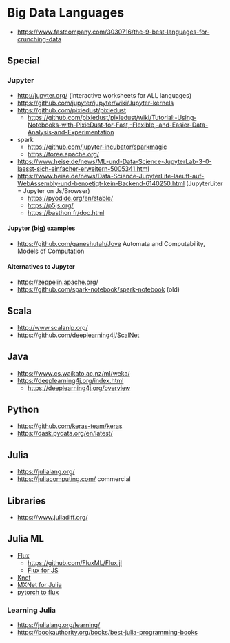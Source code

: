 # Big Data Languages

* https://www.fastcompany.com/3030716/the-9-best-languages-for-crunching-data

## Special


### Jupyter

* http://jupyter.org/ (interactive worksheets for ALL languages)
* https://github.com/jupyter/jupyter/wiki/Jupyter-kernels
* https://github.com/pixiedust/pixiedust
  + https://github.com/pixiedust/pixiedust/wiki/Tutorial:-Using-Notebooks-with-PixieDust-for-Fast,-Flexible,-and-Easier-Data-Analysis-and-Experimentation
* spark
  + https://github.com/jupyter-incubator/sparkmagic
  + https://toree.apache.org/
* https://www.heise.de/news/ML-und-Data-Science-JupyterLab-3-0-laesst-sich-einfacher-erweitern-5005341.html
* https://www.heise.de/news/Data-Science-JupyterLite-laeuft-auf-WebAssembly-und-benoetigt-kein-Backend-6140250.html (JupyterLiter = Jupyter on Js/Browser)
  + https://pyodide.org/en/stable/
  + https://p5js.org/
  + https://basthon.fr/doc.html
#### Jupyter (big) examples

* https://github.com/ganeshutah/Jove Automata and Computability, Models of Computation

#### Alternatives to Jupyter

* https://zeppelin.apache.org/
* https://github.com/spark-notebook/spark-notebook (old)

## Scala

* http://www.scalanlp.org/
* https://github.com/deeplearning4j/ScalNet

## Java

* https://www.cs.waikato.ac.nz/ml/weka/
* https://deeplearning4j.org/index.html
  + https://deeplearning4j.org/overview

## Python

* https://github.com/keras-team/keras
* https://dask.pydata.org/en/latest/

## Julia

* https://julialang.org/
* https://juliacomputing.com/ commercial

## Libraries

* https://www.juliadiff.org/

## Julia ML

* [Flux](https://fluxml.ai/)
  + https://github.com/FluxML/Flux.jl
  + [Flux for JS](https://github.com/FluxML/FluxJS.jl)
* [Knet](https://github.com/denizyuret/Knet.jl/)
* [MXNet for Julia](https://github.com/dmlc/MXNet.jl)
* [pytorch to flux](https://philtomson.github.io/blog/2018-06-15-translating-pytorch-models-to-flux.jl-part1-rnn/)

### Learning Julia

* https://julialang.org/learning/
* https://bookauthority.org/books/best-julia-programming-books
